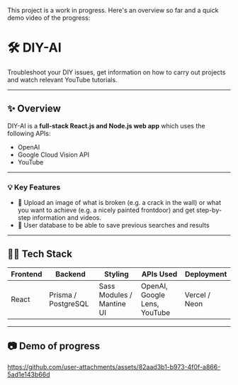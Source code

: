 This project is a work in progress. Here's an overview so far and a quick demo video of the progress:

# 🛠️ DIY-AI

Troubleshoot your DIY issues, get information on how to carry out projects and watch relevant YouTube tutorials.

---

## ✨ Overview

DIY-AI is a **full-stack React.js and Node.js web app** which uses the following APIs:

- OpenAI
- Google Cloud Vision API
- YouTube

---

### 💡 Key Features

- 📸 Upload an image of what is broken (e.g. a crack in the wall) or what you want to achieve (e.g. a nicely painted frontdoor) and get step-by-step information and videos.
- 👤 User database to be able to save previous searches and results

---

## 🧑‍💻 Tech Stack

| Frontend           | Backend             | Styling                   | APIs Used                                        | Deployment    |
|--------------------|---------------------|---------------------------|--------------------------------------------------|---------------|
| React              | Prisma / PostgreSQL | Sass Modules / Mantine UI | OpenAI, Google Lens, YouTube                     | Vercel / Neon |

---

## 📷 Demo of progress

https://github.com/user-attachments/assets/82aad3b1-b973-4f0f-a866-5ad1e143b66d


